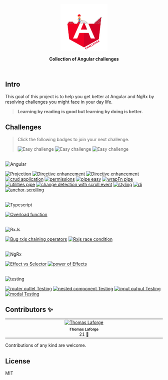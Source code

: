 <p align='center'>
  <img src='./logo/angular-challenge.png' height="150px"/>
</p>

<p align='center' style='font-weight:bold'>Collection of Angular challenges</p>

<br>

## Intro

This goal of this project is to help you get better at Angular and NgRx by resolving challenges you might face in your day life.

> **Learning by reading is good but learning by doing is better.**

## Challenges

> Click the following badges to join your next challenge.
>
> <img src="https://img.shields.io/badge/Easy--green" alt="Easy challenge"/>
> <img src="https://img.shields.io/badge/Intermediate--orange" alt="Easy challenge"/>
> <img src="https://img.shields.io/badge/Advanced--red" alt="Easy challenge"/>

</br>
<img src="https://img.shields.io/badge/Angular--gray?logo=angular" alt="Angular"/>

<a href="./apps/projection/README.md"><img src="https://img.shields.io/badge/1-Projection-red" alt="Projection"/></a>
<a href="./apps/ngfor-enhancement/README.md"><img src="https://img.shields.io/badge/3-Directive enhancement-orange" alt="Directive enhancement"/></a>
<a href="./apps/context-outlet-type/README.md"><img src="https://img.shields.io/badge/4-ContextOutlet Typed-red" alt="Directive enhancement"/></a>
<a href="./apps/crud/README.md"><img src="https://img.shields.io/badge/5-CRUD-green" alt="crud application"/></a>
<a href="./apps/permissions/README.md"><img src="https://img.shields.io/badge/6-permissions-orange" alt="permissions"/></a>
<a href="./apps/pipe-easy/README.md"><img src="https://img.shields.io/badge/8-simple pure pipe-green" alt="pipe easy"/></a>
<a href="./apps/pipe-intermediate/README.md"><img src="https://img.shields.io/badge/9-wrapFn pipe-orange" alt="wrapFn pipe"/></a>
<a href="./apps/pipe-hard/README.md"><img src="https://img.shields.io/badge/10-utilities pipe-red" alt="utilities pipe"/></a>
<a href="./apps/scroll-cd/README.md"><img src="https://img.shields.io/badge/12-change detection -- scroll-orange" alt="change detection with scroll event"/></a>
<a href="./apps/styling/README.md"><img src="https://img.shields.io/badge/13-styling-orange" alt="styling"/></a>
<a href="./apps/di/README.md"><img src="https://img.shields.io/badge/16-di-red" alt="di"/></a>
<a href="./apps/anchor-scrolling/README.md"><img src="https://img.shields.io/badge/21-anchor--scrolling-green" alt="anchor-scrolling"/></a>

</br>
<img src="https://img.shields.io/badge/Typescript--gray?logo=typescript" alt="Typescript"/>

<a href="./apps/overload/README.md"><img src="https://img.shields.io/badge/15-overload function-orange" alt="Overload function"/></a>

</br>
<img src="https://img.shields.io/badge/RxJs--gray?logo=reactivex" alt="RxJs"/>

<a href="./apps/rxjs-pipe-bug/README.md"><img src="https://img.shields.io/badge/11-BUG: chaining operators-orange" alt="Bug rxjs chaining operators"/></a>
<a href="./apps/rxjs-race-condition/README.md"><img src="https://img.shields.io/badge/14-race condition-green" alt="Rxjs race condition"/></a>

<!-- <a href="./apps/declarative-to-reactive/README.md"><img src="https://img.shields.io/badge/13-declarative to reactive-green" alt="Declarative to reactive programming"/></a> -->

</br>
<img src="https://img.shields.io/badge/NgRx--gray?logo=reactivex" alt="NgRx"/>

<a href="./apps/ngrx-1/README.md"><img src="https://img.shields.io/badge/2-Effect vs Selector-orange" alt="Effect vs Selector"/></a>
<a href="./apps/ngrx-notification/README.md"><img src="https://img.shields.io/badge/7-Power of Effects-red" alt="power of Effects"/></a>

</br>
<img src="https://img.shields.io/badge/Testing--gray?logo=cypress" alt="testing"/>

<a href="./apps/testing-router-outlet/README.md"><img src="https://img.shields.io/badge/17-Router Testing-orange" alt="router outlet Testing"/></a>
<a href="./apps/testing-nested/README.md"><img src="https://img.shields.io/badge/18-Nested Comp Testing-orange" alt="nested component Testing"/></a>
<a href="./apps/testing-input-output/README.md"><img src="https://img.shields.io/badge/19-Input Output Testing-orange" alt="input output Testing"/></a>
<a href="./apps/testing-modal/README.md"><img src="https://img.shields.io/badge/20-Modal Testing-orange" alt="modal Testing"/></a>

## Contributors ✨

<!-- ALL-CONTRIBUTORS-LIST:START - Do not remove or modify this section -->
<!-- prettier-ignore-start -->
<!-- markdownlint-disable -->
<table>
  <tbody>
    <tr>
      <td align="center" valign="top" width="14.28%"><a href="https://medium.com/@thomas.laforge"><img src="https://avatars.githubusercontent.com/u/30832608?s…00&u=6f0ad9676792f29fd7fe6e113df06213d384a813&v=4" width="100px;" alt="Thomas Laforge"/><br /><sub><b>Thomas Laforge</b></sub></a><br />21 🧩</a></td>
    </tr>
  </tbody>
</table>

<!-- markdownlint-restore -->
<!-- prettier-ignore-end -->

<!-- ALL-CONTRIBUTORS-LIST:END -->

Contributions of any kind are welcome.

## License

MIT
